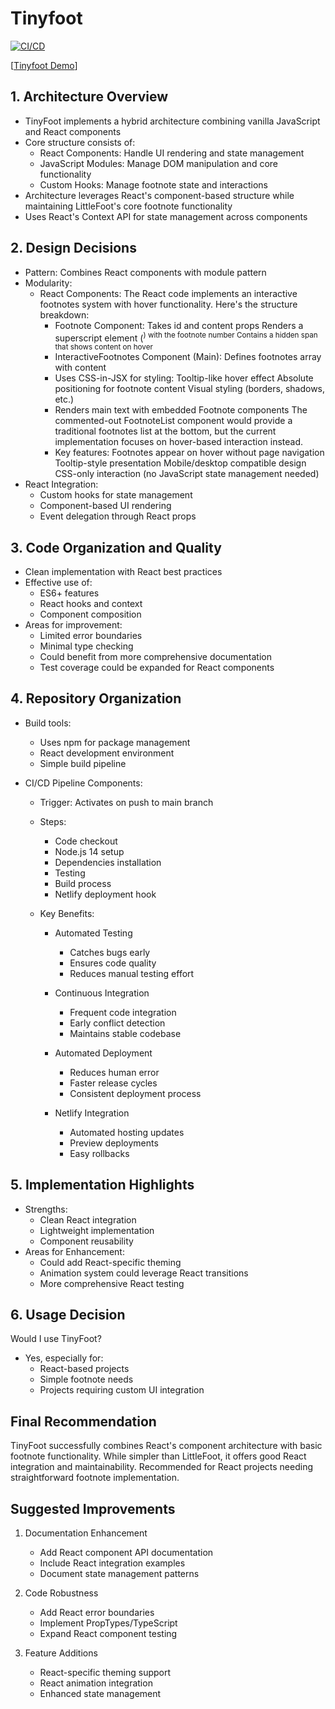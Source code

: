 # Tinyfoot
[![CI/CD](https://github.com/cse210-fa24-group3/tiny_foot/actions/workflows/node.js.yml/badge.svg)](https://github.com/cse210-fa24-group3/tiny_foot/actions/workflows/node.js.yml)

[[Tinyfoot Demo](https://tinyfoot3.netlify.app/)]

## 1. Architecture Overview
- TinyFoot implements a hybrid architecture combining vanilla JavaScript and React components
- Core structure consists of:
  - React Components: Handle UI rendering and state management 
  - JavaScript Modules: Manage DOM manipulation and core functionality
  - Custom Hooks: Manage footnote state and interactions
- Architecture leverages React's component-based structure while maintaining LittleFoot's core footnote functionality
- Uses React's Context API for state management across components

## 2. Design Decisions
- Pattern: Combines React components with module pattern
- Modularity: 
  - React Components:
      The React code implements an interactive footnotes system with hover functionality. Here's the structure breakdown:
      - Footnote Component:
        Takes id and content props
        Renders a superscript element (<sup>) with the footnote number
        Contains a hidden span that shows content on hover
      - InteractiveFootnotes Component (Main):
        Defines footnotes array with content
      - Uses CSS-in-JSX for styling:
        Tooltip-like hover effect
        Absolute positioning for footnote content
        Visual styling (borders, shadows, etc.)
      - Renders main text with embedded Footnote components
        The commented-out FootnoteList component would provide a traditional footnotes list at the bottom, but the current implementation focuses on hover-based interaction instead.
      - Key features:
        Footnotes appear on hover without page navigation
        Tooltip-style presentation
        Mobile/desktop compatible design
        CSS-only interaction (no JavaScript state management needed)
- React Integration:
  - Custom hooks for state management
  - Component-based UI rendering
  - Event delegation through React props

## 3. Code Organization and Quality
- Clean implementation with React best practices
- Effective use of:
  - ES6+ features
  - React hooks and context
  - Component composition
- Areas for improvement:
  - Limited error boundaries
  - Minimal type checking
  - Could benefit from more comprehensive documentation
  - Test coverage could be expanded for React components

## 4. Repository Organization
- Build tools:
  - Uses npm for package management
  - React development environment
  - Simple build pipeline
- CI/CD Pipeline Components:

    - Trigger: Activates on push to main branch
    - Steps:
      - Code checkout
      - Node.js 14 setup
      - Dependencies installation
      - Testing
      - Build process
      - Netlify deployment hook

    - Key Benefits:
      - Automated Testing
        - Catches bugs early
        - Ensures code quality
        - Reduces manual testing effort
    
      - Continuous Integration
        - Frequent code integration
        - Early conflict detection
        - Maintains stable codebase

      - Automated Deployment
        - Reduces human error
        - Faster release cycles
        - Consistent deployment process

      - Netlify Integration
        - Automated hosting updates
        - Preview deployments
        - Easy rollbacks

## 5. Implementation Highlights
- Strengths:
  - Clean React integration
  - Lightweight implementation
  - Component reusability
- Areas for Enhancement:
  - Could add React-specific theming
  - Animation system could leverage React transitions
  - More comprehensive React testing

## 6. Usage Decision
Would I use TinyFoot?
- Yes, especially for:
  - React-based projects
  - Simple footnote needs
  - Projects requiring custom UI integration

## Final Recommendation
TinyFoot successfully combines React's component architecture with basic footnote functionality. While simpler than LittleFoot, it offers good React integration and maintainability. Recommended for React projects needing straightforward footnote implementation.

## Suggested Improvements
1. Documentation Enhancement
   - Add React component API documentation
   - Include React integration examples
   - Document state management patterns

2. Code Robustness
   - Add React error boundaries
   - Implement PropTypes/TypeScript
   - Expand React component testing

3. Feature Additions
   - React-specific theming support
   - React animation integration
   - Enhanced state management
